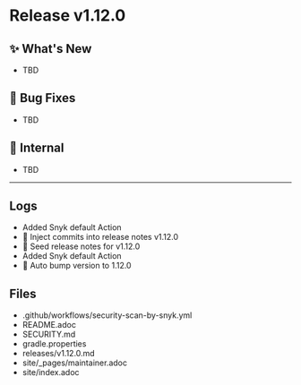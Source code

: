 # Release v1.12.0

## ✨ What's New
- TBD

## 🐛 Bug Fixes
- TBD

## 🔬 Internal
- TBD

---
## Logs

- Added Snyk default Action
- 📝 Inject commits into release notes v1.12.0
- 📝 Seed release notes for v1.12.0
- Added Snyk default Action
- 🔼 Auto bump version to 1.12.0

## Files

- .github/workflows/security-scan-by-snyk.yml
- README.adoc
- SECURITY.md
- gradle.properties
- releases/v1.12.0.md
- site/_pages/maintainer.adoc
- site/index.adoc
